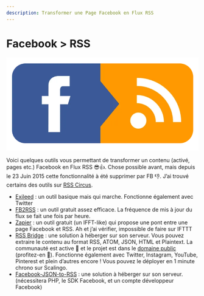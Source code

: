```yaml
---
description: Transformer une Page Facebook en Flux RSS
---
```


# Facebook > RSS

![](<../../.gitbook/assets/image (8).png>)

Voici quelques outils vous permettant de transformer un contenu (activé, pages etc.) Facebook en Flux RSS 😎👍. Chose possible avant, mais depuis le 23 Juin 2015 cette fonctionnalité à été supprimer par FB 👎. J’ai trouvé certains des outils sur [RSS Circus](https://www.scoop.it/t/rss).

* [Exileed](http://feed.exileed.com/) : un outil basique mais qui marche. Fonctionne également avec Twitter
* [FB2RSS](http://fb2rss.altervista.org/) : un outil gratuit assez efficace. La fréquence de mis à jour du flux se fait une fois par heure.
* [Zapier](https://zapier.com/) : un outil gratuit (un IFFT-like) qui propose une pont entre une page Facebook et RSS. Ah et j’ai vérifier, impossible de faire sur IFTTT
* [RSS Bridge](https://github.com/RSS-Bridge/rss-bridge) : une solution à héberger sur son serveur. Vous pouvez extraire le contenu au format RSS, ATOM, JSON, HTML et Plaintext. La communauté est active 🤘 et le projet est dans le [domaine public](https://github.com/RSS-Bridge/rss-bridge/blob/master/UNLICENSE) (profitez-en 👋). Fonctionne également avec Twitter, Instagram, YouTube, Pinterest et plein d’autres encore ! Vous pouvez le déployer en 1 minute chrono sur Scalingo.
* [Facebook-JSON-to-RSS](https://github.com/khawkins98/facebook-json-to-rss) : une solution à héberger sur son serveur. (nécessitera PHP, le SDK Facebook, et un compte développeur Facebook)
